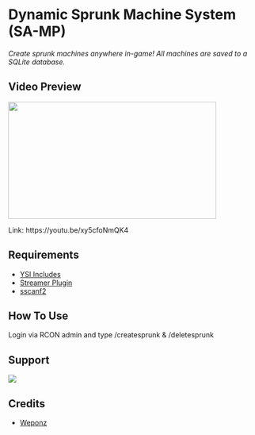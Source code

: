 # Dynamic Sprunk Machine System (SA-MP)

<p><em>Create sprunk machines anywhere in-game! All machines are saved to a SQLite database.</em></p>

## Video Preview

<p><a href="https://youtu.be/xy5cfoNmQK4" target="_blank"><img src="https://i.ibb.co/zQ6NnLd/thumbnail.jpg" width="420px" height="236px" /></a></p>

<p>Link: https://youtu.be/xy5cfoNmQK4</p>

## Requirements

<ul>
  <li><a href="https://github.com/pawn-lang/YSI-Includes" target="_blank">YSI Includes</a></li>
  <li><a href="https://github.com/samp-incognito/samp-streamer-plugin" target="_blank">Streamer Plugin</a></li>
  <li><a href="https://github.com/Y-Less/sscanf" target="_blank">sscanf2</a></li></li>
</ul>

## How To Use

Login via RCON admin and type /createsprunk & /deletesprunk

## Support

<a href="https://discord.gg/fugKZrqBth" target="_blank"><img src="https://img.shields.io/discord/986844024126210078?label=SA-MP%20Community"/></a>

## Credits

<ul>
  <li><a href="https://github.com/WeponzTV" target="_blank">Weponz</a></li>
</ul>
